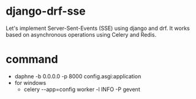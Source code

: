 # django-drf-sse

Let's implement Server-Sent-Events (SSE) using django and drf. It works based on asynchronous operations using Celery and Redis.

# command

- daphne -b 0.0.0.0 -p 8000 config.asgi:application
- for windows
  - celery --app=config worker -l INFO -P gevent
